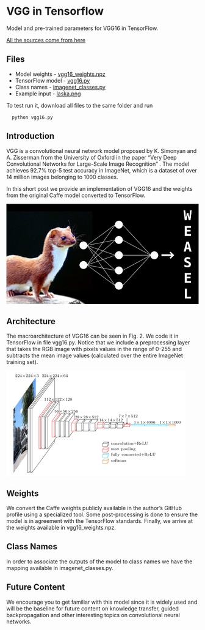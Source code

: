 # VGG in Tensorflow

Model and pre-trained parameters for VGG16 in TensorFlow.

[All the sources come from here](https://www.cs.toronto.edu/~frossard/post/vgg16/)

## Files

  * Model weights - [vgg16_weights.npz](https://www.cs.toronto.edu/~frossard/vgg16/vgg16_weights.npz)
  * TensorFlow model - [vgg16.py](vgg16.py)
  * Class names - [imagenet_classes.py](imagenet_classes.py)
  * Example input - [laska.png](misc/laska.png)

To test run it, download all files to the same folder and run
```
  python vgg16.py
```

## Introduction

VGG is a convolutional neural network model proposed by K. Simonyan and A. Zisserman from the University of Oxford in the paper “Very Deep Convolutional Networks for Large-Scale Image Recognition”  . The model achieves 92.7% top-5 test accuracy in ImageNet, which is a dataset of over 14 million images belonging to 1000 classes.

In this short post we provide an implementation of VGG16 and the weights from the original Caffe model  converted to TensorFlow.

![](misc/banner.jpg)

## Architecture

The macroarchitecture of VGG16 can be seen in Fig. 2. We code it in TensorFlow in file vgg16.py. Notice that we include a preprocessing layer that takes the RGB image with pixels values in the range of 0-255 and subtracts the mean image values (calculated over the entire ImageNet training set).

![](misc/vgg16-arch.png)

## Weights

We convert the Caffe weights publicly available in the author’s GitHub profile using a specialized tool. Some post-processing is done to ensure the model is in agreement with the TensorFlow standards. Finally, we arrive at the weights available in vgg16_weights.npz.


## Class Names

In order to associate the outputs of the model to class names we have the mapping available in imagenet_classes.py.

## Future Content

We encourage you to get familiar with this model since it is widely used and will be the baseline for future content on knowledge transfer, guided backpropagation and other interesting topics on convolutional neural networks.
